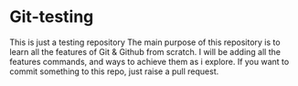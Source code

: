 # Git-testing
This is just a testing repository 
The main purpose of this repository is to learn all the features of Git & Github from scratch.
I will be adding all the features commands, and ways to achieve them as i explore.
If you want to commit something to this repo, just raise a pull request.
